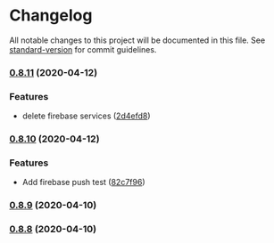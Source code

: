 # Changelog

All notable changes to this project will be documented in this file. See [standard-version](https://github.com/conventional-changelog/standard-version) for commit guidelines.

### [0.8.11](https://github.com/sprout2000/nenrei/compare/v0.8.10...v0.8.11) (2020-04-12)


### Features

* delete firebase services ([2d4efd8](https://github.com/sprout2000/nenrei/commit/2d4efd888354dffcbd2ffd401f7ccb78c47c1ad9))

### [0.8.10](https://github.com/sprout2000/nenrei/compare/v0.8.9...v0.8.10) (2020-04-12)


### Features

* Add firebase push test ([82c7f96](https://github.com/sprout2000/nenrei/commit/82c7f962a553d5978446f0e5faaa809e8f894190))

### [0.8.9](https://github.com/sprout2000/nenrei/compare/v0.8.7...v0.8.9) (2020-04-10)

### [0.8.8](https://github.com/sprout2000/nenrei/compare/v0.8.7...v0.8.8) (2020-04-10)
